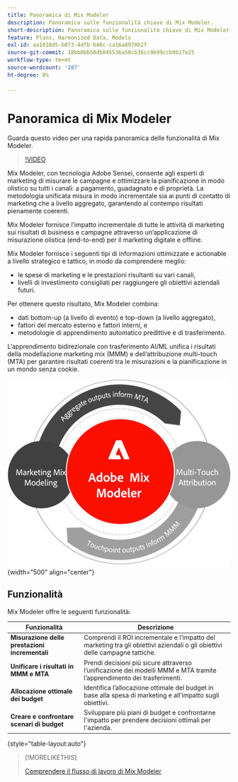 ```yaml
---
title: Panoramica di Mix Modeler
description: Panoramica sulle funzionalità chiave di Mix Modeler.
short-description: Panoramica sulle funzionalità chiave di Mix Modeler.
feature: Plans, Harmonized Data, Models
exl-id: aa1018d5-b073-4dfb-b40c-ca16a8970b2f
source-git-commit: 18bb0bb50d5045536a58cb36cc9b99ccb9b17e25
workflow-type: tm+mt
source-wordcount: '287'
ht-degree: 8%

---
```


# Panoramica di Mix Modeler

Guarda questo video per una rapida panoramica delle funzionalità di Mix Modeler.

>[!VIDEO](https://video.tv.adobe.com/v/3424872/?learn=on)

Mix Modeler, con tecnologia Adobe Sensei, consente agli esperti di marketing di misurare le campagne e ottimizzare la pianificazione in modo olistico su tutti i canali: a pagamento, guadagnato e di proprietà. La metodologia unificata misura in modo incrementale sia ai punti di contatto di marketing che a livello aggregato, garantendo al contempo risultati pienamente coerenti.

Mix Modeler fornisce l’impatto incrementale di tutte le attività di marketing sui risultati di business e campagne attraverso un’applicazione di misurazione olistica (end-to-end) per il marketing digitale e offline.

Mix Modeler fornisce i seguenti tipi di informazioni ottimizzate e actionable a livello strategico e tattico, in modo da comprendere meglio:

* le spese di marketing e le prestazioni risultanti su vari canali,
* livelli di investimento consigliati per raggiungere gli obiettivi aziendali futuri.


Per ottenere questo risultato, Mix Modeler combina:

* dati bottom-up (a livello di evento) e top-down (a livello aggregato),
* fattori del mercato esterno e fattori interni, e
* metodologie di apprendimento automatico predittive e di trasferimento.

L’apprendimento bidirezionale con trasferimento AI/ML unifica i risultati della modellazione marketing mix (MMM) e dell’attribuzione multi-touch (MTA) per garantire risultati coerenti tra le misurazioni e la pianificazione in un mondo senza cookie.

![Apprendimento del trasferimento bidirezionale](../assets/birdirectional-transfer-learning.png){width="500" align="center"}


## Funzionalità

Mix Modeler offre le seguenti funzionalità:

| Funzionalità | Descrizione |
|---|---|
| **Misurazione delle prestazioni incrementali** | Comprendi il ROI incrementale e l’impatto del marketing tra gli obiettivi aziendali o gli obiettivi delle campagne tattiche. |
| **Unificare i risultati in MMM e MTA** | Prendi decisioni più sicure attraverso l’unificazione dei modelli MMM e MTA tramite l’apprendimento dei trasferimenti. |
| **Allocazione ottimale dei budget** | Identifica l’allocazione ottimale del budget in base alla spesa di marketing e all’impatto sugli obiettivi. |
| **Creare e confrontare scenari di budget** | Sviluppare più piani di budget e confrontarne l&#39;impatto per prendere decisioni ottimali per l&#39;azienda. |

{style="table-layout:auto"}

>[!MORELIKETHIS]
>
>[Comprendere il flusso di lavoro di Mix Modeler](workflow.md)
